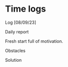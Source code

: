 # Time logs

Log [08/09/23]

Daily report

Fresh start full of motivation.


Obstacles



Solution





